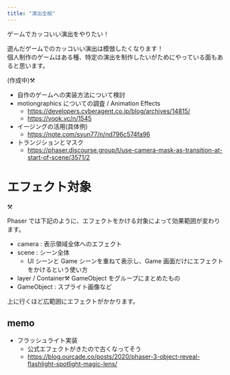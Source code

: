 ```yaml
---
title: "演出全般"
---
```


ゲームでカッコいい演出をやりたい！

遊んだゲームでのカッコいい演出は模倣したくなります！  
個人制作のゲームはある種、特定の演出を制作したいがためにやっている面もあると思います。

(作成中):hammer_and_pick:

- 自作のゲームへの実装方法について検討
- motiongraphics についての調査 / Animation Effects
  - https://developers.cyberagent.co.jp/blog/archives/14815/
  - https://vook.vc/n/1545
- イージングの活用(具体例)
  - https://note.com/syun77/n/nd796c574fa96
- トランジションとマスク
  - https://phaser.discourse.group/t/use-camera-mask-as-transition-at-start-of-scene/3571/2

# エフェクト対象

:hammer_and_pick:

Phaser では下記のように、エフェクトをかける対象によって効果範囲が変わります。

- camera : 表示領域全体へのエフェクト
- scene : シーン全体
  - UI シーンと Game シーンを重ねて表示し、Game 画面だけにエフェクトをかけるという使い方
- layer / Container:hammer_and_pick: GameObject をグループにまとめたもの
- GameObject : スプライト画像など

上に行くほど広範囲にエフェクトがかかります。

## memo

- フラッシュライト実装
  - 公式エフェクトがきたので古くなってそう
  - https://blog.ourcade.co/posts/2020/phaser-3-object-reveal-flashlight-spotlight-magic-lens/
